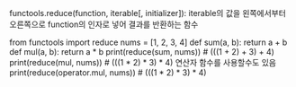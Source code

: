 functools.reduce(function, iterable[, initializer]):
iterable의 값을 왼쪽에서부터 오른쪽으로 function의 인자로 넣어 결과를 반환하는 함수

from functools import reduce
nums = [1, 2, 3, 4]
def sum(a, b):
    return a + b
def mul(a, b):
    return a * b
print(reduce(sum, nums))   # (((1 + 2) + 3) + 4)
print(reduce(mul, nums))   # (((1 * 2) * 3) * 4)
연산자 함수를 사용할수도 있음
print(reduce(operator.mul, nums))  # (((1 * 2) * 3) * 4)